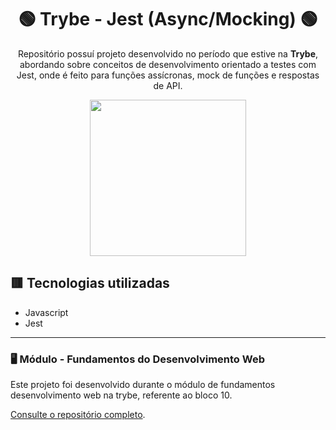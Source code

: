 <div align=center>

# 🟢 Trybe - Jest (Async/Mocking) 🟢

Repositório possuí projeto desenvolvido no período que estive na <b>Trybe</b>, abordando sobre conceitos de desenvolvimento orientado a testes com Jest, onde é feito para funções assícronas, mock de funções e respostas de API.

<a href="https://www.betrybe.com/" target="_blank">
<img src="https://freecourse.betrybe.com/images/trybe-logo-e10dbaaa26462aa149b81a924b00df07.png?vsn=d" width="250px">
</a>

</div>

## 🟥 Tecnologias utilizadas

- Javascript
- Jest

* * *

### 🖥 Módulo - Fundamentos do Desenvolvimento Web

Este projeto foi desenvolvido durante o módulo de fundamentos desenvolvimento web na trybe, referente ao bloco 10.

[Consulte o repositório completo](https://github.com/lcds90/trybe-course).
